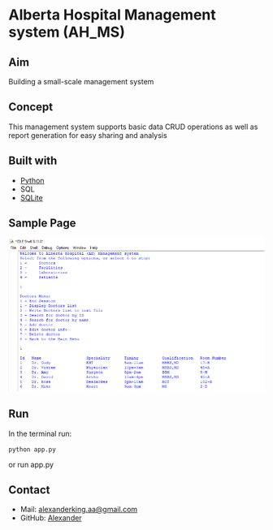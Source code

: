 # Alberta Hospital Management system (AH_MS)

## Aim
Building a small-scale management system

## Concept
This management system supports basic data CRUD operations as well as report generation for easy sharing and analysis

## Built with
- [Python](https://www.python.org/)
- SQL
- [SQLite](https://www.sqlite.org)

## Sample Page
![Sample](sample_ah_ms.png)

## Run
In the terminal run:
```
python app.py
```
or
run app.py

## Contact
- Mail: alexanderking.aa@gmail.com
- GitHub: [Alexander](https://github.com/Anyaegbunam-Alexander)
